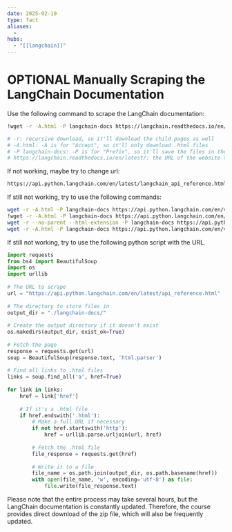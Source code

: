 ```yaml
---
date: 2025-02-19
type: fact
aliases:
  -
hubs:
  - "[[langchain]]"
---
```


# OPTIONAL Manually Scraping the LangChain Documentation

Use the following command to scrape the LangChain documentation:

```sh
!wget -r -A.html -P langchain-docs https://langchain.readthedocs.io/en/latest/

# -r: recursive download, so it'll download the child pages as well
# -A.html: -A is for "Accept", so it'll only download .html files
# -P langchain-docs: -P is for "Prefix", so it'll save the files in the langchain-docs directory
# https://langchain.readthedocs.io/en/latest/: the URL of the website to download
```

If not working, maybe try to change url:

```sh
https://api.python.langchain.com/en/latest/langchain_api_reference.html
```

If still not working, try to use the following commands:
```sh
wget -r -A.html -P langchain-docs https://api.python.langchain.com/en/v0.1/api_reference.html
!wget -r -A.html -P langchain-docs https://api.python.langchain.com/en/v0.1/api_reference.html
wget -r --no-parent --html-extension -P langchain-docs https://api.python.langchain.com/en/v0.1/api_reference.html
wget -r -A.html -P langchain-docs https://api.python.langchain.com/en/v0.1/api_reference.html
```

If still not working, try to use the following python script with the URL.

```py
import requests
from bs4 import BeautifulSoup
import os
import urllib
 
# The URL to scrape
url = "https://api.python.langchain.com/en/latest/api_reference.html"
 
# The directory to store files in
output_dir = "./langchain-docs/"
 
# Create the output directory if it doesn't exist
os.makedirs(output_dir, exist_ok=True)
 
# Fetch the page
response = requests.get(url)
soup = BeautifulSoup(response.text, 'html.parser')
 
# Find all links to .html files
links = soup.find_all('a', href=True)
 
for link in links:
    href = link['href']
    
    # If it's a .html file
    if href.endswith('.html'):
        # Make a full URL if necessary
        if not href.startswith('http'):
            href = urllib.parse.urljoin(url, href)
            
        # Fetch the .html file
        file_response = requests.get(href)
        
        # Write it to a file
        file_name = os.path.join(output_dir, os.path.basename(href))
        with open(file_name, 'w', encoding='utf-8') as file:
            file.write(file_response.text)

```

Please note that the entire process may take several hours, but the LangChain documentation is constantly updated. Therefore, the course provides direct download of the zip file, which will also be frequently updated.




